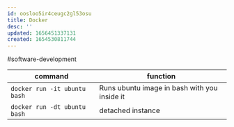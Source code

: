 ```yaml
---
id: oosloo5ir4ceugc2gl53osu
title: Docker
desc: ''
updated: 1656451337131
created: 1654530811744
---
```

#software-development

command | function 
---|---
`docker run -it ubuntu bash` | Runs ubuntu image in bash with you inside it
`docker run -dt ubuntu bash` | detached instance
